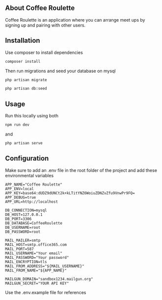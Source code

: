 ## About Coffee Roulette

Coffee Roulette is an application where you can arrange meet ups by signing up and pairing with other users.

## Installation

Use composer to install dependencies

```bash
composer install
```
Then run migrations and seed your database on mysql
```bash
php artisan migrate
```
```bash
php artisan db:seed
```
## Usage 
Run this locally using both
```bash
npm run dev
```
and
```bash
php artisan serve
```

## Configuration

Make sure to add an .env file in the root folder of the project and add these environmental variables

```dosini
APP_NAME="Coffee Roulette"
APP_ENV=local
APP_KEY=base64:dUDZ9dUNCt2k+kLTitYNZ6WoiuZDNZvZfu9VnwPr9FQ=
APP_DEBUG=true
APP_URL=http://localhost

DB_CONNECTION=mysql
DB_HOST=127.0.0.1
DB_PORT=3306
DB_DATABASE=CoffeeRoulette
DB_USERNAME=root
DB_PASSWORD=root

MAIL_MAILER=smtp
MAIL_HOST=smtp.office365.com
MAIL_PORT=587
MAIL_USERNAME="Your email"
MAIL_PASSWORD="Your password"
MAIL_ENCRYPTION=tls
MAIL_FROM_ADDRESS="${MAIL_USERNAME}"
MAIL_FROM_NAME="${APP_NAME}"

MAILGUN_DOMAIN="sandbox1234.mailgun.org"
MAILGUN_SECRET="YOUR API KEY"

```

Use the .env.example file for references